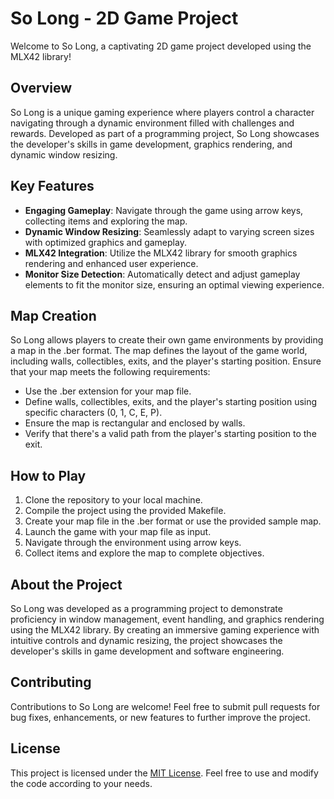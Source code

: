 # So Long - 2D Game Project


Welcome to So Long, a captivating 2D game project developed using the MLX42 library!


## Overview
So Long is a unique gaming experience where players control a character navigating through a dynamic environment filled with challenges and rewards. Developed as part of a programming project, So Long showcases the developer's skills in game development, graphics rendering, and dynamic window resizing.

## Key Features
- **Engaging Gameplay**: Navigate through the game using arrow keys, collecting items and exploring the map.
- **Dynamic Window Resizing**: Seamlessly adapt to varying screen sizes with optimized graphics and gameplay.
- **MLX42 Integration**: Utilize the MLX42 library for smooth graphics rendering and enhanced user experience.
- **Monitor Size Detection**: Automatically detect and adjust gameplay elements to fit the monitor size, ensuring an optimal viewing experience.

## Map Creation
So Long allows players to create their own game environments by providing a map in the .ber format. The map defines the layout of the game world, including walls, collectibles, exits, and the player's starting position. Ensure that your map meets the following requirements:
- Use the .ber extension for your map file.
- Define walls, collectibles, exits, and the player's starting position using specific characters (0, 1, C, E, P).
- Ensure the map is rectangular and enclosed by walls.
- Verify that there's a valid path from the player's starting position to the exit.

## How to Play
1. Clone the repository to your local machine.
2. Compile the project using the provided Makefile.
3. Create your map file in the .ber format or use the provided sample map.
4. Launch the game with your map file as input.
5. Navigate through the environment using arrow keys.
6. Collect items and explore the map to complete objectives.

## About the Project
So Long was developed as a programming project to demonstrate proficiency in window management, event handling, and graphics rendering using the MLX42 library. By creating an immersive gaming experience with intuitive controls and dynamic resizing, the project showcases the developer's skills in game development and software engineering.

## Contributing
Contributions to So Long are welcome! Feel free to submit pull requests for bug fixes, enhancements, or new features to further improve the project.

## License
This project is licensed under the [MIT License](LICENSE). Feel free to use and modify the code according to your needs.
